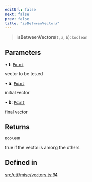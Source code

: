 ```yaml
---
editUrl: false
next: false
prev: false
title: "isBetweenVectors"
---
```


> **isBetweenVectors**(`t`, `a`, `b`): `boolean`

## Parameters

• **t**: [`Point`](/api/classes/point/)

vector to be tested

• **a**: [`Point`](/api/classes/point/)

initial vector

• **b**: [`Point`](/api/classes/point/)

final vector

## Returns

`boolean`

true if the vector is among the others

## Defined in

[src/util/misc/vectors.ts:94](https://github.com/fabricjs/fabric.js/blob/a0b4adf41e0a1fd81824114cedd4c32bfb8cac25/src/util/misc/vectors.ts#L94)
